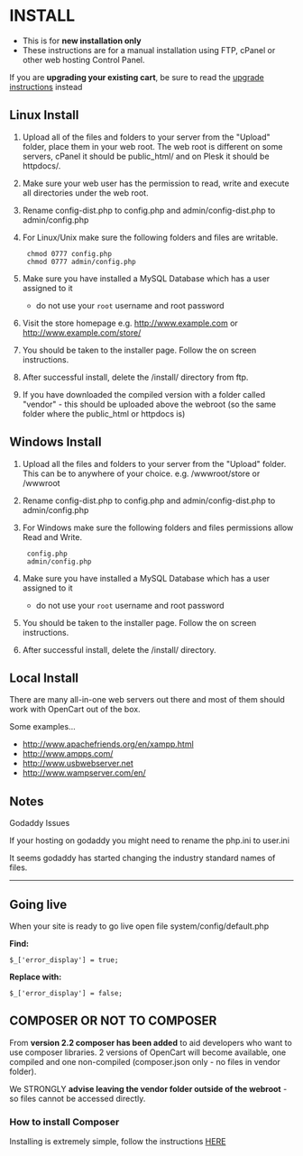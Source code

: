 # INSTALL

* This is for __new installation only__
* These instructions are for a manual installation using FTP, cPanel or other web hosting Control Panel.


If you are __upgrading your existing cart__, be sure to read the [upgrade instructions](UPGRADE.md) instead


## Linux Install

1. Upload all of the files and folders to your server from the "Upload" folder, place them in your web root. The web root is different on some servers, cPanel it should be public_html/ and on Plesk it should be httpdocs/.
2. Make sure your web user has the permission to read, write and execute all directories under the web root.
3. Rename config-dist.php to config.php and admin/config-dist.php to admin/config.php
4. For Linux/Unix make sure the following folders and files are writable.
   
        chmod 0777 config.php
        chmod 0777 admin/config.php

5. Make sure you have installed a MySQL Database which has a user assigned to it
    * do not use your `root` username and root password
6. Visit the store homepage e.g. http://www.example.com or http://www.example.com/store/
7. You should be taken to the installer page. Follow the on screen instructions.
8. After successful install, delete the /install/ directory from ftp.
9. If you have downloaded the compiled version with a folder called "vendor" - this should be uploaded above the webroot (so the same folder where the public_html or httpdocs is)

## Windows Install

1. Upload all the files and folders to your server from the "Upload" folder. This can be to anywhere of your choice. e.g. /wwwroot/store or /wwwroot
2. Rename config-dist.php to config.php and admin/config-dist.php to admin/config.php
3. For Windows make sure the following folders and files permissions allow Read and Write.
   
        config.php
        admin/config.php

4. Make sure you have installed a MySQL Database which has a user assigned to it
    * do not use your `root` username and root password
5. You should be taken to the installer page. Follow the on screen instructions.
6. After successful install, delete the /install/ directory.

## Local Install

There are many all-in-one web servers out there and most of them should work with OpenCart out of the box.

Some examples...

* http://www.apachefriends.org/en/xampp.html
* http://www.ampps.com/
* http://www.usbwebserver.net
* http://www.wampserver.com/en/


 ## Notes

Godaddy Issues

If your hosting on godaddy you might need to rename the php.ini to user.ini

It seems godaddy has started changing the industry standard names of files.

----------------------------

## Going live
When your site is ready to go live open file system/config/default.php

**Find:**

`$_['error_display'] = true;`

**Replace with:**

`$_['error_display'] = false;`

## COMPOSER OR NOT TO COMPOSER

From __version 2.2 composer has been added__ to aid developers who want to use composer libraries. 2 versions of OpenCart will become available, one compiled and one non-compiled (composer.json only - no files in vendor folder).

We STRONGLY __advise leaving the vendor folder outside of the webroot__ - so files cannot be accessed directly.

### How to install Composer

Installing is extremely simple, follow the instructions [HERE](https://getcomposer.org/download/)
